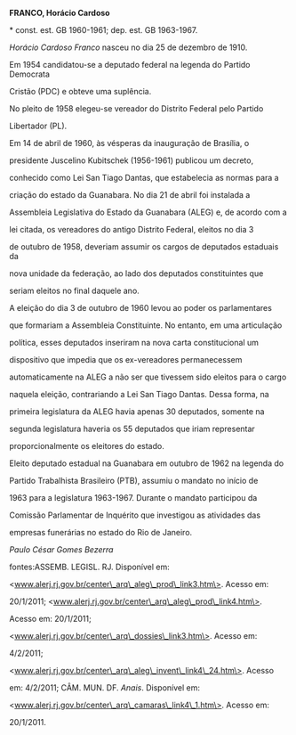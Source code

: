**FRANCO, Horácio Cardoso**



\* const. est. GB 1960-1961; dep. est. GB 1963-1967.



*Horácio Cardoso Franco* nasceu no dia 25 de dezembro de 1910.



Em 1954 candidatou-se a deputado federal na legenda do Partido Democrata

Cristão (PDC) e obteve uma suplência.



No pleito de 1958 elegeu-se vereador do Distrito Federal pelo Partido

Libertador (PL).



Em 14 de abril de 1960, às vésperas da inauguração de Brasília, o

presidente Juscelino Kubitschek (1956-1961) publicou um decreto,

conhecido como Lei San Tiago Dantas, que estabelecia as normas para a

criação do estado da Guanabara. No dia 21 de abril foi instalada a

Assembleia Legislativa do Estado da Guanabara (ALEG) e, de acordo com a

lei citada, os vereadores do antigo Distrito Federal, eleitos no dia 3

de outubro de 1958, deveriam assumir os cargos de deputados estaduais da

nova unidade da federação, ao lado dos deputados constituintes que

seriam eleitos no final daquele ano.



A eleição do dia 3 de outubro de 1960 levou ao poder os parlamentares

que formariam a Assembleia Constituinte. No entanto, em uma articulação

política, esses deputados inseriram na nova carta constitucional um

dispositivo que impedia que os ex-vereadores permanecessem

automaticamente na ALEG a não ser que tivessem sido eleitos para o cargo

naquela eleição, contrariando a Lei San Tiago Dantas. Dessa forma, na

primeira legislatura da ALEG havia apenas 30 deputados, somente na

segunda legislatura haveria os 55 deputados que iriam representar

proporcionalmente os eleitores do estado.



Eleito deputado estadual na Guanabara em outubro de 1962 na legenda do

Partido Trabalhista Brasileiro (PTB), assumiu o mandato no início de

1963 para a legislatura 1963-1967. Durante o mandato participou da

Comissão Parlamentar de Inquérito que investigou as atividades das

empresas funerárias no estado do Rio de Janeiro.



*Paulo César Gomes Bezerra*



fontes:ASSEMB. LEGISL. RJ. Disponível em:

\<www.alerj.rj.gov.br/center\_arq\_aleg\_prod\_link3.htm\>. Acesso em:

20/1/2011; \<www.alerj.rj.gov.br/center\_arq\_aleg\_prod\_link4.htm\>.

Acesso em: 20/1/2011;

\<www.alerj.rj.gov.br/center\_arq\_dossies\_link3.htm\>. Acesso em:

4/2/2011;

\<www.alerj.rj.gov.br/center\_arq\_aleg\_invent\_link4\_24.htm\>. Acesso

em: 4/2/2011; CÂM. MUN. DF. *Anais*. Disponível em:

\<www.alerj.rj.gov.br/center\_arq\_camaras\_link4\_1.htm\>. Acesso em:

20/1/2011.

